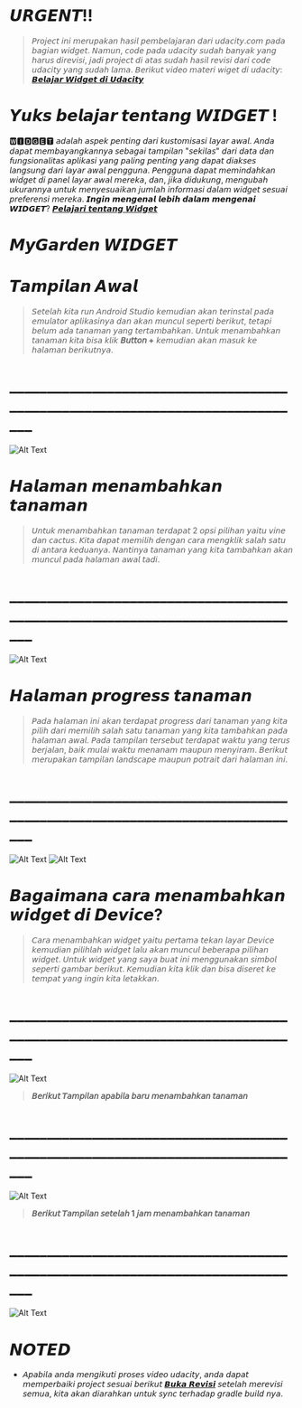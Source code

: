 # 𝙐𝙍𝙂𝙀𝙉𝙏!!
>𝘗𝘳𝘰𝘫𝘦𝘤𝘵 𝘪𝘯𝘪 𝘮𝘦𝘳𝘶𝘱𝘢𝘬𝘢𝘯 𝘩𝘢𝘴𝘪𝘭 𝘱𝘦𝘮𝘣𝘦𝘭𝘢𝘫𝘢𝘳𝘢𝘯 𝘥𝘢𝘳𝘪 𝘶𝘥𝘢𝘤𝘪𝘵𝘺.𝘤𝘰𝘮 𝘱𝘢𝘥𝘢 𝘣𝘢𝘨𝘪𝘢𝘯 𝘸𝘪𝘥𝘨𝘦𝘵. 
𝘕𝘢𝘮𝘶𝘯, 𝘤𝘰𝘥𝘦 𝘱𝘢𝘥𝘢 𝘶𝘥𝘢𝘤𝘪𝘵𝘺 𝘴𝘶𝘥𝘢𝘩 𝘣𝘢𝘯𝘺𝘢𝘬 𝘺𝘢𝘯𝘨 𝘩𝘢𝘳𝘶𝘴 𝘥𝘪𝘳𝘦𝘷𝘪𝘴𝘪, 𝘫𝘢𝘥𝘪 𝘱𝘳𝘰𝘫𝘦𝘤𝘵 𝘥𝘪 𝘢𝘵𝘢𝘴 𝘴𝘶𝘥𝘢𝘩 𝘩𝘢𝘴𝘪𝘭 𝘳𝘦𝘷𝘪𝘴𝘪 𝘥𝘢𝘳𝘪 𝘤𝘰𝘥𝘦 𝘶𝘥𝘢𝘤𝘪𝘵𝘺 𝘺𝘢𝘯𝘨 𝘴𝘶𝘥𝘢𝘩 𝘭𝘢𝘮𝘢.
𝘉𝘦𝘳𝘪𝘬𝘶𝘵 𝘷𝘪𝘥𝘦𝘰 𝘮𝘢𝘵𝘦𝘳𝘪 𝘸𝘪𝘨𝘦𝘵 𝘥𝘪 𝘶𝘥𝘢𝘤𝘪𝘵𝘺: [𝘽𝙚𝙡𝙖𝙟𝙖𝙧 𝙒𝙞𝙙𝙜𝙚𝙩 𝙙𝙞 𝙐𝙙𝙖𝙘𝙞𝙩𝙮](https://classroom.udacity.com/courses/ud855/lessons/f133dd92-8e3c-40b9-9d9d-545498638459/concepts/cc786bc3-9fae-4ac2-9760-7269368b8787)

# 𝙔𝙪𝙠𝙨 𝙗𝙚𝙡𝙖𝙟𝙖𝙧 𝙩𝙚𝙣𝙩𝙖𝙣𝙜 𝙒𝙄𝘿𝙂𝙀𝙏 !
🆆🅸🅳🅶🅴🆃 𝘢𝘥𝘢𝘭𝘢𝘩 𝘢𝘴𝘱𝘦𝘬 𝘱𝘦𝘯𝘵𝘪𝘯𝘨 𝘥𝘢𝘳𝘪 𝘬𝘶𝘴𝘵𝘰𝘮𝘪𝘴𝘢𝘴𝘪 𝘭𝘢𝘺𝘢𝘳 𝘢𝘸𝘢𝘭. 𝘈𝘯𝘥𝘢 𝘥𝘢𝘱𝘢𝘵 𝘮𝘦𝘮𝘣𝘢𝘺𝘢𝘯𝘨𝘬𝘢𝘯𝘯𝘺𝘢 𝘴𝘦𝘣𝘢𝘨𝘢𝘪 𝘵𝘢𝘮𝘱𝘪𝘭𝘢𝘯 "𝘴𝘦𝘬𝘪𝘭𝘢𝘴" 𝘥𝘢𝘳𝘪 𝘥𝘢𝘵𝘢 𝘥𝘢𝘯 𝘧𝘶𝘯𝘨𝘴𝘪𝘰𝘯𝘢𝘭𝘪𝘵𝘢𝘴 𝘢𝘱𝘭𝘪𝘬𝘢𝘴𝘪 𝘺𝘢𝘯𝘨 𝘱𝘢𝘭𝘪𝘯𝘨 𝘱𝘦𝘯𝘵𝘪𝘯𝘨 𝘺𝘢𝘯𝘨 𝘥𝘢𝘱𝘢𝘵 𝘥𝘪𝘢𝘬𝘴𝘦𝘴 𝘭𝘢𝘯𝘨𝘴𝘶𝘯𝘨 𝘥𝘢𝘳𝘪 𝘭𝘢𝘺𝘢𝘳 𝘢𝘸𝘢𝘭 𝘱𝘦𝘯𝘨𝘨𝘶𝘯𝘢. 𝘗𝘦𝘯𝘨𝘨𝘶𝘯𝘢 𝘥𝘢𝘱𝘢𝘵 𝘮𝘦𝘮𝘪𝘯𝘥𝘢𝘩𝘬𝘢𝘯 𝘸𝘪𝘥𝘨𝘦𝘵 𝘥𝘪 𝘱𝘢𝘯𝘦𝘭 𝘭𝘢𝘺𝘢𝘳 𝘢𝘸𝘢𝘭 𝘮𝘦𝘳𝘦𝘬𝘢, 𝘥𝘢𝘯, 𝘫𝘪𝘬𝘢 𝘥𝘪𝘥𝘶𝘬𝘶𝘯𝘨, 𝘮𝘦𝘯𝘨𝘶𝘣𝘢𝘩 𝘶𝘬𝘶𝘳𝘢𝘯𝘯𝘺𝘢 𝘶𝘯𝘵𝘶𝘬 𝘮𝘦𝘯𝘺𝘦𝘴𝘶𝘢𝘪𝘬𝘢𝘯 𝘫𝘶𝘮𝘭𝘢𝘩 𝘪𝘯𝘧𝘰𝘳𝘮𝘢𝘴𝘪 𝘥𝘢𝘭𝘢𝘮 𝘸𝘪𝘥𝘨𝘦𝘵 𝘴𝘦𝘴𝘶𝘢𝘪 𝘱𝘳𝘦𝘧𝘦𝘳𝘦𝘯𝘴𝘪 𝘮𝘦𝘳𝘦𝘬𝘢.
𝙄𝙣𝙜𝙞𝙣 𝙢𝙚𝙣𝙜𝙚𝙣𝙖𝙡 𝙡𝙚𝙗𝙞𝙝 𝙙𝙖𝙡𝙖𝙢 𝙢𝙚𝙣𝙜𝙚𝙣𝙖𝙞 𝙒𝙄𝘿𝙂𝙀𝙏?
[𝙋𝙚𝙡𝙖𝙟𝙖𝙧𝙞 𝙩𝙚𝙣𝙩𝙖𝙣𝙜 𝙒𝙞𝙙𝙜𝙚𝙩](https://developer.android.com/guide/topics/appwidgets/overview)

# 𝙈𝙮𝙂𝙖𝙧𝙙𝙚𝙣 𝙒𝙄𝘿𝙂𝙀𝙏 
# 𝙏𝙖𝙢𝙥𝙞𝙡𝙖𝙣 𝘼𝙬𝙖𝙡 
>𝘚𝘦𝘵𝘦𝘭𝘢𝘩 𝘬𝘪𝘵𝘢 𝘳𝘶𝘯 𝘈𝘯𝘥𝘳𝘰𝘪𝘥 𝘚𝘵𝘶𝘥𝘪𝘰 𝘬𝘦𝘮𝘶𝘥𝘪𝘢𝘯 𝘢𝘬𝘢𝘯 𝘵𝘦𝘳𝘪𝘯𝘴𝘵𝘢𝘭 𝘱𝘢𝘥𝘢 𝘦𝘮𝘶𝘭𝘢𝘵𝘰𝘳 𝘢𝘱𝘭𝘪𝘬𝘢𝘴𝘪𝘯𝘺𝘢 𝘥𝘢𝘯 𝘢𝘬𝘢𝘯 𝘮𝘶𝘯𝘤𝘶𝘭 𝘴𝘦𝘱𝘦𝘳𝘵𝘪 𝘣𝘦𝘳𝘪𝘬𝘶𝘵, 𝘵𝘦𝘵𝘢𝘱𝘪 𝘣𝘦𝘭𝘶𝘮 𝘢𝘥𝘢 𝘵𝘢𝘯𝘢𝘮𝘢𝘯 𝘺𝘢𝘯𝘨 𝘵𝘦𝘳𝘵𝘢𝘮𝘣𝘢𝘩𝘬𝘢𝘯. 𝘜𝘯𝘵𝘶𝘬 𝘮𝘦𝘯𝘢𝘮𝘣𝘢𝘩𝘬𝘢𝘯 𝘵𝘢𝘯𝘢𝘮𝘢𝘯 𝘬𝘪𝘵𝘢 𝘣𝘪𝘴𝘢 𝘬𝘭𝘪𝘬 **𝘉𝘶𝘵𝘵𝘰𝘯 +** 𝘬𝘦𝘮𝘶𝘥𝘪𝘢𝘯 𝘢𝘬𝘢𝘯 𝘮𝘢𝘴𝘶𝘬 𝘬𝘦 𝘩𝘢𝘭𝘢𝘮𝘢𝘯 𝘣𝘦𝘳𝘪𝘬𝘶𝘵𝘯𝘺𝘢. 
# _____________________________________________________________________________
![Alt Text](Screenshots/4.jpg)


# 𝙃𝙖𝙡𝙖𝙢𝙖𝙣 𝙢𝙚𝙣𝙖𝙢𝙗𝙖𝙝𝙠𝙖𝙣 𝙩𝙖𝙣𝙖𝙢𝙖𝙣
>𝘜𝘯𝘵𝘶𝘬 𝘮𝘦𝘯𝘢𝘮𝘣𝘢𝘩𝘬𝘢𝘯 𝘵𝘢𝘯𝘢𝘮𝘢𝘯 𝘵𝘦𝘳𝘥𝘢𝘱𝘢𝘵 2 𝘰𝘱𝘴𝘪 𝘱𝘪𝘭𝘪𝘩𝘢𝘯 𝘺𝘢𝘪𝘵𝘶 𝘷𝘪𝘯𝘦 𝘥𝘢𝘯 𝘤𝘢𝘤𝘵𝘶𝘴. 𝘒𝘪𝘵𝘢 𝘥𝘢𝘱𝘢𝘵 𝘮𝘦𝘮𝘪𝘭𝘪𝘩 𝘥𝘦𝘯𝘨𝘢𝘯 𝘤𝘢𝘳𝘢 𝘮𝘦𝘯𝘨𝘬𝘭𝘪𝘬 𝘴𝘢𝘭𝘢𝘩 𝘴𝘢𝘵𝘶 𝘥𝘪 𝘢𝘯𝘵𝘢𝘳𝘢 𝘬𝘦𝘥𝘶𝘢𝘯𝘺𝘢. 𝘕𝘢𝘯𝘵𝘪𝘯𝘺𝘢 𝘵𝘢𝘯𝘢𝘮𝘢𝘯 𝘺𝘢𝘯𝘨 𝘬𝘪𝘵𝘢 𝘵𝘢𝘮𝘣𝘢𝘩𝘬𝘢𝘯 𝘢𝘬𝘢𝘯 𝘮𝘶𝘯𝘤𝘶𝘭 𝘱𝘢𝘥𝘢 𝘩𝘢𝘭𝘢𝘮𝘢𝘯 𝘢𝘸𝘢𝘭 𝘵𝘢𝘥𝘪.
# _____________________________________________________________________________
![Alt Text](Screenshots/3.jpg)

# 𝙃𝙖𝙡𝙖𝙢𝙖𝙣 𝙥𝙧𝙤𝙜𝙧𝙚𝙨𝙨 𝙩𝙖𝙣𝙖𝙢𝙖𝙣
>𝘗𝘢𝘥𝘢 𝘩𝘢𝘭𝘢𝘮𝘢𝘯 𝘪𝘯𝘪 𝘢𝘬𝘢𝘯 𝘵𝘦𝘳𝘥𝘢𝘱𝘢𝘵 𝘱𝘳𝘰𝘨𝘳𝘦𝘴𝘴 𝘥𝘢𝘳𝘪 𝘵𝘢𝘯𝘢𝘮𝘢𝘯 𝘺𝘢𝘯𝘨 𝘬𝘪𝘵𝘢 𝘱𝘪𝘭𝘪𝘩 𝘥𝘢𝘳𝘪 𝘮𝘦𝘮𝘪𝘭𝘪𝘩 𝘴𝘢𝘭𝘢𝘩 𝘴𝘢𝘵𝘶 𝘵𝘢𝘯𝘢𝘮𝘢𝘯 𝘺𝘢𝘯𝘨 𝘬𝘪𝘵𝘢 𝘵𝘢𝘮𝘣𝘢𝘩𝘬𝘢𝘯 𝘱𝘢𝘥𝘢 𝘩𝘢𝘭𝘢𝘮𝘢𝘯 𝘢𝘸𝘢𝘭. 𝘗𝘢𝘥𝘢 𝘵𝘢𝘮𝘱𝘪𝘭𝘢𝘯 𝘵𝘦𝘳𝘴𝘦𝘣𝘶𝘵 𝘵𝘦𝘳𝘥𝘢𝘱𝘢𝘵 𝘸𝘢𝘬𝘵𝘶 𝘺𝘢𝘯𝘨 𝘵𝘦𝘳𝘶𝘴 𝘣𝘦𝘳𝘫𝘢𝘭𝘢𝘯, 𝘣𝘢𝘪𝘬 𝘮𝘶𝘭𝘢𝘪 𝘸𝘢𝘬𝘵𝘶 𝘮𝘦𝘯𝘢𝘯𝘢𝘮 𝘮𝘢𝘶𝘱𝘶𝘯 𝘮𝘦𝘯𝘺𝘪𝘳𝘢𝘮. 𝘉𝘦𝘳𝘪𝘬𝘶𝘵 𝘮𝘦𝘳𝘶𝘱𝘢𝘬𝘢𝘯 𝘵𝘢𝘮𝘱𝘪𝘭𝘢𝘯 𝘭𝘢𝘯𝘥𝘴𝘤𝘢𝘱𝘦 𝘮𝘢𝘶𝘱𝘶𝘯 𝘱𝘰𝘵𝘳𝘢𝘪𝘵 𝘥𝘢𝘳𝘪 𝘩𝘢𝘭𝘢𝘮𝘢𝘯 𝘪𝘯𝘪.
# _____________________________________________________________________________
![Alt Text](Screenshots/5.jpg)
![Alt Text](Screenshots/6.jpg)

# 𝘽𝙖𝙜𝙖𝙞𝙢𝙖𝙣𝙖 𝙘𝙖𝙧𝙖 𝙢𝙚𝙣𝙖𝙢𝙗𝙖𝙝𝙠𝙖𝙣 𝙬𝙞𝙙𝙜𝙚𝙩 𝙙𝙞 𝘿𝙚𝙫𝙞𝙘𝙚?
>𝘊𝘢𝘳𝘢 𝘮𝘦𝘯𝘢𝘮𝘣𝘢𝘩𝘬𝘢𝘯 𝘸𝘪𝘥𝘨𝘦𝘵 𝘺𝘢𝘪𝘵𝘶 𝘱𝘦𝘳𝘵𝘢𝘮𝘢 𝘵𝘦𝘬𝘢𝘯 𝘭𝘢𝘺𝘢𝘳 𝘋𝘦𝘷𝘪𝘤𝘦 𝘬𝘦𝘮𝘶𝘥𝘪𝘢𝘯 𝘱𝘪𝘭𝘪𝘩𝘭𝘢𝘩 𝘸𝘪𝘥𝘨𝘦𝘵 𝘭𝘢𝘭𝘶 𝘢𝘬𝘢𝘯 𝘮𝘶𝘯𝘤𝘶𝘭 𝘣𝘦𝘣𝘦𝘳𝘢𝘱𝘢 𝘱𝘪𝘭𝘪𝘩𝘢𝘯 𝘸𝘪𝘥𝘨𝘦𝘵. 𝘜𝘯𝘵𝘶𝘬 𝘸𝘪𝘥𝘨𝘦𝘵 𝘺𝘢𝘯𝘨 𝘴𝘢𝘺𝘢 𝘣𝘶𝘢𝘵 𝘪𝘯𝘪 𝘮𝘦𝘯𝘨𝘨𝘶𝘯𝘢𝘬𝘢𝘯 𝘴𝘪𝘮𝘣𝘰𝘭 𝘴𝘦𝘱𝘦𝘳𝘵𝘪 𝘨𝘢𝘮𝘣𝘢𝘳 𝘣𝘦𝘳𝘪𝘬𝘶𝘵. 𝘒𝘦𝘮𝘶𝘥𝘪𝘢𝘯 𝘬𝘪𝘵𝘢 𝘬𝘭𝘪𝘬 𝘥𝘢𝘯 𝘣𝘪𝘴𝘢 𝘥𝘪𝘴𝘦𝘳𝘦𝘵 𝘬𝘦 𝘵𝘦𝘮𝘱𝘢𝘵 𝘺𝘢𝘯𝘨 𝘪𝘯𝘨𝘪𝘯 𝘬𝘪𝘵𝘢 𝘭𝘦𝘵𝘢𝘬𝘬𝘢𝘯.
# _____________________________________________________________________________
![Alt Text](Screenshots/1.jpg)

>**𝘉𝘦𝘳𝘪𝘬𝘶𝘵 𝘛𝘢𝘮𝘱𝘪𝘭𝘢𝘯 𝘢𝘱𝘢𝘣𝘪𝘭𝘢 𝘣𝘢𝘳𝘶 𝘮𝘦𝘯𝘢𝘮𝘣𝘢𝘩𝘬𝘢𝘯 𝘵𝘢𝘯𝘢𝘮𝘢𝘯**
# _____________________________________________________________________________
![Alt Text](Screenshots/7.jpg)

>**𝘉𝘦𝘳𝘪𝘬𝘶𝘵 𝘛𝘢𝘮𝘱𝘪𝘭𝘢𝘯 𝘴𝘦𝘵𝘦𝘭𝘢𝘩 1 𝘫𝘢𝘮 𝘮𝘦𝘯𝘢𝘮𝘣𝘢𝘩𝘬𝘢𝘯 𝘵𝘢𝘯𝘢𝘮𝘢𝘯**
# _____________________________________________________________________________
![Alt Text](Screenshots/2.jpg) 

# 𝙉𝙊𝙏𝙀𝘿
- 𝘈𝘱𝘢𝘣𝘪𝘭𝘢 𝘢𝘯𝘥𝘢 𝘮𝘦𝘯𝘨𝘪𝘬𝘶𝘵𝘪 𝘱𝘳𝘰𝘴𝘦𝘴 𝘷𝘪𝘥𝘦𝘰 𝘶𝘥𝘢𝘤𝘪𝘵𝘺, 𝘢𝘯𝘥𝘢 𝘥𝘢𝘱𝘢𝘵 𝘮𝘦𝘮𝘱𝘦𝘳𝘣𝘢𝘪𝘬𝘪 𝘱𝘳𝘰𝘫𝘦𝘤𝘵 𝘴𝘦𝘴𝘶𝘢𝘪 𝘣𝘦𝘳𝘪𝘬𝘶𝘵 [𝘽𝙪𝙠𝙖 𝙍𝙚𝙫𝙞𝙨𝙞](https://github.com/udacity/AdvancedAndroid_MyGarden/pull/21/files)
𝘴𝘦𝘵𝘦𝘭𝘢𝘩 𝘮𝘦𝘳𝘦𝘷𝘪𝘴𝘪 𝘴𝘦𝘮𝘶𝘢, 𝘬𝘪𝘵𝘢 𝘢𝘬𝘢𝘯 𝘥𝘪𝘢𝘳𝘢𝘩𝘬𝘢𝘯 𝘶𝘯𝘵𝘶𝘬 𝘴𝘺𝘯𝘤 𝘵𝘦𝘳𝘩𝘢𝘥𝘢𝘱 𝘨𝘳𝘢𝘥𝘭𝘦 𝘣𝘶𝘪𝘭𝘥 𝘯𝘺𝘢.

